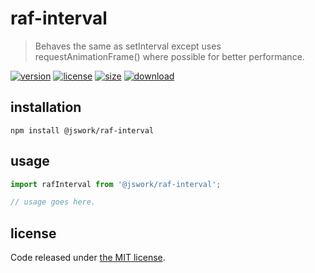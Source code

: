 # raf-interval
> Behaves the same as setInterval except uses requestAnimationFrame() where possible for better performance.

[![version][version-image]][version-url]
[![license][license-image]][license-url]
[![size][size-image]][size-url]
[![download][download-image]][download-url]

## installation
```shell
npm install @jswork/raf-interval
```

## usage
```js
import rafInterval from '@jswork/raf-interval';

// usage goes here.
```

## license
Code released under [the MIT license](https://github.com/afeiship/raf-interval/blob/master/LICENSE.txt).

[version-image]: https://img.shields.io/npm/v/@jswork/raf-interval
[version-url]: https://npmjs.org/package/@jswork/raf-interval

[license-image]: https://img.shields.io/npm/l/@jswork/raf-interval
[license-url]: https://github.com/afeiship/raf-interval/blob/master/LICENSE.txt

[size-image]: https://img.shields.io/bundlephobia/minzip/@jswork/raf-interval
[size-url]: https://github.com/afeiship/raf-interval/blob/master/dist/raf-interval.min.js

[download-image]: https://img.shields.io/npm/dm/@jswork/raf-interval
[download-url]: https://www.npmjs.com/package/@jswork/raf-interval
